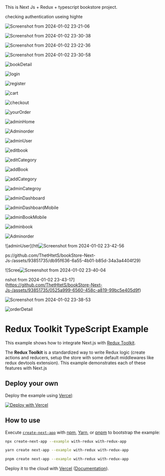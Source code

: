 This is Next Js + Redux + typescript bookstore project.

checking authentication useing highte





![Screenshot from 2024-01-02 23-21-06](https://github.com/ThetHtetS/bookStore-Next-Js-/assets/93851735/2971e14a-bda4-40fb-8470-a6b236d7a26f)


![Screenshot from 2024-01-02 23-30-38](https://github.com/ThetHtetS/bookStore-Next-Js-/assets/93851735/0f6ffe62-989d-4f02-a0ac-242282701a18)


![Screenshot from 2024-01-02 23-22-36](https://github.com/ThetHtetS/bookStore-Next-Js-/assets/93851735/6911cb81-442b-4408-a2aa-6fc533c6ca26)


![Screenshot from 2024-01-02 23-30-58](https://github.com/ThetHtetS/bookStore-Next-Js-/assets/93851735/fe5c479e-8a9a-466c-9f6c-bafc5107d03b)


![bookDetail](https://github.com/ThetHtetS/bookStore-Next-Js-/assets/93851735/6d95889a-ef16-4dda-bd4f-444092d98441)

![login](https://github.com/ThetHtetS/bookStore-Next-Js-/assets/93851735/5c83ab49-6381-4394-91a6-0253ff81899d)


![register](https://github.com/ThetHtetS/bookStore-Next-Js-/assets/93851735/a5482410-4b62-465e-a057-3228c105a8d0)


![cart](https://github.com/ThetHtetS/bookStore-Next-Js-/assets/93851735/9105d35e-03e0-4206-a58c-cbfb3d93705e)


![checkout](https://github.com/ThetHtetS/bookStore-Next-Js-/assets/93851735/4b4a3e80-8087-4ff5-a885-cb6d06bf7da8)


![yourOrder](https://github.com/ThetHtetS/bookStore-Next-Js-/assets/93851735/ceb4c950-a3c6-4f2b-aa13-a84f45a17ccc)


![adminHome](https://github.com/ThetHtetS/bookStore-Next-Js-/assets/93851735/ff9ee19e-6345-4d4e-83d0-2ce22bf0a0bd)


![Adminorder](https://github.com/ThetHtetS/bookStore-Next-Js-/assets/93851735/7977edcd-fac4-4d55-b9db-3e4ca13ef218)


![adminUser](https://github.com/ThetHtetS/bookStore-Next-Js-/assets/93851735/1f84bf70-bcc0-4d3c-8ae9-18fbf0c3f7d6)


![editbook](https://github.com/ThetHtetS/bookStore-Next-Js-/assets/93851735/6faed4ea-4fc7-437c-ab59-ed249dd06a3d)


![editCategory](https://github.com/ThetHtetS/bookStore-Next-Js-/assets/93851735/c501be6d-17e2-4e1a-a07c-307ba58b8380)


![addBook](https://github.com/ThetHtetS/bookStore-Next-Js-/assets/93851735/4d9d3240-f9fb-452e-9537-627b014d8140)


![addCategory](https://github.com/ThetHtetS/bookStore-Next-Js-/assets/93851735/0a6fd9ed-4423-4aa5-8d1d-363332401b58)


![adminCategroy](https://github.com/ThetHtetS/bookStore-Next-Js-/assets/93851735/5134a098-bf2f-4bea-b925-0e069188f1f1)


![adminDashboard](https://github.com/ThetHtetS/bookStore-Next-Js-/assets/93851735/49ef7b7a-f860-4a9c-b664-2b5713fe695f)


![adminDashboardMobile](https://github.com/ThetHtetS/bookStore-Next-Js-/assets/93851735/1b0d2ae9-ab57-464e-9fa6-55e133c9b130)


![adminBookMobile](https://github.com/ThetHtetS/bookStore-Next-Js-/assets/93851735/225f894f-73f0-4830-8da6-d6b072a37431)


![adminbook](https://github.com/ThetHtetS/bookStore-Next-Js-/assets/93851735/fdc38c5d-61a5-40bb-879e-efdc5affe624)


![Adminorder](https://github.com/ThetHtetS/bookStore-Next-Js-/assets/93851735/9baa2962-c164-4409-ba07-b26d706639f8)


![adminUser](htt![Screenshot from 2024-01-02 23-42-56](https://github.com/ThetHtetS/bookStore-Next-Js-/assets/93851735/a8215cd8-8c39-43a3-aeb3-6ecb7ee19ff2)


ps://github.com/ThetHtetS/bookStore-Next-Js-/assets/93851735/db95f636-6a55-4b01-b85d-34a3a4404f29)


![Scree![Screenshot from 2024-01-02 23-40-04](https://github.com/ThetHtetS/bookStore-Next-Js-/assets/93851735/98de72e5-c1c8-4808-aac5-ae831a31bcf9)


nshot from 2024-01-02 23-43-17](https://github.com/ThetHtetS/bookStore-Next-Js-/assets/93851735/0525a999-6560-458c-a819-99bc5e405d9f)


![Screenshot from 2024-01-02 23-38-53](https://github.com/ThetHtetS/bookStore-Next-Js-/assets/93851735/bb33f107-f348-4ae3-8618-7c4ae68bbfb5)


![orderDetail](https://github.com/ThetHtetS/bookStore-Next-Js-/assets/93851735/37842fcb-da2d-4c3e-9148-bfdc84c66fdf)





# Redux Toolkit TypeScript Example

This example shows how to integrate Next.js with [Redux Toolkit](https://redux-toolkit.js.org).

The **Redux Toolkit** is a standardized way to write Redux logic (create actions and reducers, setup the store with some default middlewares like redux devtools extension). This example demonstrates each of these features with Next.js

## Deploy your own

Deploy the example using [Vercel](https://vercel.com?utm_source=github&utm_medium=readme&utm_campaign=next-example):

[![Deploy with Vercel](https://vercel.com/button)](https://vercel.com/new/clone?repository-url=https://github.com/vercel/next.js/tree/canary/examples/with-redux&project-name=with-redux&repository-name=with-redux)

## How to use

Execute [`create-next-app`](https://github.com/vercel/next.js/tree/canary/packages/create-next-app) with [npm](https://docs.npmjs.com/cli/init), [Yarn](https://yarnpkg.com/lang/en/docs/cli/create/), or [pnpm](https://pnpm.io) to bootstrap the example:

```bash
npx create-next-app --example with-redux with-redux-app
```

```bash
yarn create next-app --example with-redux with-redux-app
```

```bash
pnpm create next-app --example with-redux with-redux-app
```

Deploy it to the cloud with [Vercel](https://vercel.com/new?utm_source=github&utm_medium=readme&utm_campaign=next-example) ([Documentation](https://nextjs.org/docs/deployment)).

